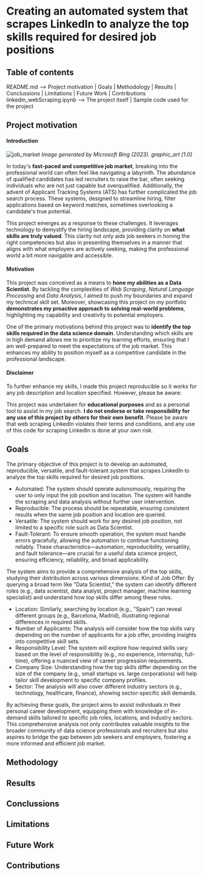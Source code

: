 # Creating an automated system that scrapes LinkedIn to analyze the top skills required for desired job positions

## Table of contents
README.md --> Project motivation | Goals | Methodology | Results | Conclussions | Limitations | Future Work | Contributions
linkedin_webScraping.ipynb --> The project itself | Sample code used for the project

## Project motivation
#### Introduction

![job_market](https://github.com/XReverte/Webscraping_Linkedin/assets/100844285/85dee40a-12c1-407d-bb74-2204fb732441)
*Image generated by Microsoft Bing (2023). graphic_art [1.0]*

In today's **fast-paced and competitive job market**, breaking into the professional world can often feel like navigating a labyrinth. The abundance of qualified candidates has led recruiters to raise the bar, often seeking individuals who are not just capable but overqualified. Additionally, the advent of Applicant Tracking Systems (ATS) has further complicated the job search process. These systems, designed to streamline hiring, filter applications based on keyword matches, sometimes overlooking a candidate's true potential.

This project emerges as a response to these challenges. It leverages technology to demystify the hiring landscape, providing clarity on **what skills are truly valued**. This clarity not only aids job seekers in honing the right competencies but also in presenting themselves in a manner that aligns with what employers are actively seeking, making the professional world a bit more navigable and accessible.

#### Motivation
This project was conceived as a means to **hone my abilities as a Data Scientist**. By tackling the complexities of *Web Scraping*, *Natural Language Processing* and *Data Analysis*, I aimed to push my boundaries and expand my technical skill set. Moreover, showcasing this project on my portfolio **demonstrates my proactive approach to solving real-world problems**, highlighting my capability and creativity to potential employers.

One of the primary motivations behind this project was to **identify the top skills required in the data science domain**. Understanding which skills are in high demand allows me to prioritize my learning efforts, ensuring that I am well-prepared to meet the expectations of the job market. This enhances my ability to position myself as a competitive candidate in the professional landscape.

#### Disclaimer
To further enhance my skills, I made this project reproducible so it works for any job description and location specified. However, please be aware:

This project was undertaken for **educational purposes** and as a personal tool to assist in my job search. **I do not endorse or take responsibility for any use of this project by others for their own benefit**. Please be aware that web scraping LinkedIn violates their terms and conditions, and any use of this code for scraping LinkedIn is done at your own risk.

## Goals

The primary objective of this project is to develop an automated, reproducible, versatile, and fault-tolerant system that scrapes LinkedIn to analyze the top skills required for desired job positions.
- Automated: The system should operate autonomously, requiring the user to only input the job position and location. The system will handle the scraping and data analysis without further user intervention.
- Reproducible: The process should be repeatable, ensuring consistent results when the same job position and location are queried.
- Versatile: The system should work for any desired job position, not limited to a specific role such as Data Scientist.
- Fault-Tolerant: To ensure smooth operation, the system must handle errors gracefully, allowing the automation to continue functioning reliably.
These characteristics—automation, reproducibility, versatility, and fault tolerance—are crucial for a useful data science project, ensuring efficiency, reliability, and broad applicability.

The system aims to provide a comprehensive analysis of the top skills, studying their distribution across various dimensions:
Kind of Job Offer: By querying a broad term like "Data Scientist," the system can identify different roles (e.g., data scientist, data analyst, project manager, machine learning specialist) and understand how top skills differ among these roles.
- Location: Similarly, searching by location (e.g., "Spain") can reveal different groups (e.g., Barcelona, Madrid), illustrating regional differences in required skills.
- Number of Applicants: The analysis will consider how the top skills vary depending on the number of applicants for a job offer, providing insights into competitive skill sets.
- Responsibility Level: The system will explore how required skills vary based on the level of responsibility (e.g., no experience, internship, full-time), offering a nuanced view of career progression requirements.
- Company Size: Understanding how the top skills differ depending on the size of the company (e.g., small startups vs. large corporations) will help tailor skill development to specific company profiles.
- Sector: The analysis will also cover different industry sectors (e.g., technology, healthcare, finance), showing sector-specific skill demands.

By achieving these goals, the project aims to assist individuals in their personal career development, equipping them with knowledge of in-demand skills tailored to specific job roles, locations, and industry sectors. This comprehensive analysis not only contributes valuable insights to the broader community of data science professionals and recruiters but also aspires to bridge the gap between job seekers and employers, fostering a more informed and efficient job market.


## Methodology

## Results

## Conclussions

## Limitations

## Future Work

## Contributions
